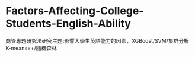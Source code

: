 # Factors-Affecting-College-Students-English-Ability
商管專題研究法研究主題:影響大學生英語能力的因素，XGBoost/SVM/集群分析K-means++/隨機森林
